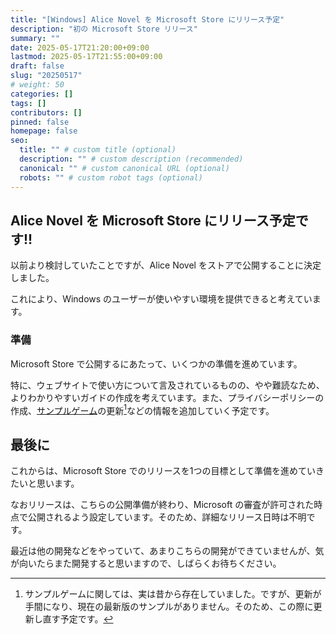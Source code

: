 ```yaml
---
title: "[Windows] Alice Novel を Microsoft Store にリリース予定"
description: "初の Microsoft Store リリース"
summary: ""
date: 2025-05-17T21:20:00+09:00
lastmod: 2025-05-17T21:55:00+09:00
draft: false
slug: "20250517"
# weight: 50
categories: []
tags: []
contributors: []
pinned: false
homepage: false
seo:
  title: "" # custom title (optional)
  description: "" # custom description (recommended)
  canonical: "" # custom canonical URL (optional)
  robots: "" # custom robot tags (optional)
---
```


## Alice Novel を Microsoft Store にリリース予定です!!

以前より検討していたことですが、Alice Novel をストアで公開することに決定しました。

これにより、Windows のユーザーが使いやすい環境を提供できると考えています。

### 準備

Microsoft Store で公開するにあたって、いくつかの準備を進めています。

特に、ウェブサイトで使い方について言及されているものの、やや難読なため、よりわかりやすいガイドの作成を考えています。また、プライバシーポリシーの作成、[サンプルゲーム](https://github.com/AliceNovel/SampleGames)の更新[^sample-game]などの情報を追加していく予定です。

[^sample-game]: サンプルゲームに関しては、実は昔から存在していました。ですが、更新が手間になり、現在の最新版のサンプルがありません。そのため、この際に更新し直す予定です。

## 最後に

これからは、Microsoft Store でのリリースを1つの目標として準備を進めていきたいと思います。

なおリリースは、こちらの公開準備が終わり、Microsoft の審査が許可された時点で公開されるよう設定しています。そのため、詳細なリリース日時は不明です。

最近は他の開発などをやっていて、あまりこちらの開発ができていませんが、気が向いたらまた開発すると思いますので、しばらくお待ちください。
